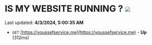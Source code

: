 # IS MY WEBSITE RUNNING ? [![](https://img.shields.io/static/v1?label=Sponsor&message=%E2%9D%A4&logo=GitHub&color=%23fe8e86)](https://github.com/sponsors/<username>)

Last updated: **4/3/2024, 5:00:35 AM**

- `GET` [https://youssefservice.me](https://youssefservice.me) - **Up** (312ms)
